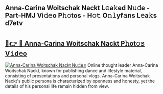 ## Anna-Carina Woitschak Nackt L𝚎a𝚔ed N𝚞𝚍e - Part-HMJ Vi𝚍𝚎o P𝚑𝚘tos - H𝚘𝚝 O𝚗𝚕yf𝚊ns L𝚎a𝚔s d7etv

# <h2><a href="http://kf6ibs.oniu.top/?m=Anna-Carina+Woitschak+Nackt">🔗👉 🔴 Anna-Carina Woitschak Nackt P𝚑ot𝚘𝚜 V𝚒d𝚎o</a></h2>

[![Anna-Carina Woitschak Nackt Nu𝚍e𝚜](https://i.imgur.com/0qMVB7G.gif)](http://kf6ibs.oniu.top/?m=Anna-Carina+Woitschak+Nackt)
Online thought leader Anna-Carina Woitschak Nackt, known for publishing dance and lifestyle material, consisting of presentations and personal vlogs. Anna-Carina Woitschak Nackt's public persona is characterized by openness and honesty, yet the details of his personal life remain hidden from view.  
